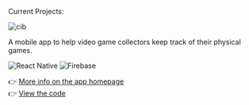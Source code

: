 Current Projects:

![cib](https://user-images.githubusercontent.com/7448403/147872403-902243ef-9980-421b-8d71-54a4946ea9d9.jpg)  

A mobile app to help video game collectors keep track of their physical games.
  
![React Native](https://img.shields.io/badge/react_native-%2320232a.svg?style=for-the-badge&logo=react&logoColor=%2361DAFB) ![Firebase](https://img.shields.io/badge/firebase-%23039BE5.svg?style=for-the-badge&logo=firebase)

:point_right: [More info on the app homepage](https://lauramerris.github.io/cib/)  
:point_right: [View the code](https://github.com/LauraMerris/cib)
